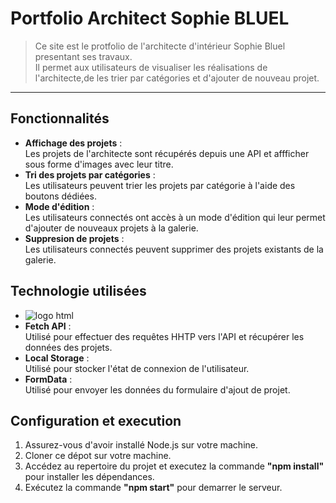 # Portfolio Architect Sophie BLUEL

> Ce site est le protfolio de l'architecte d'intérieur Sophie Bluel presentant ses travaux.  
Il permet aux utilisateurs de visualiser les réalisations de l'architecte,de les trier par catégories et d'ajouter de nouveau projet.


------------------

## Fonctionnalités

* __Affichage des projets__ :  
Les projets de l'architecte sont récupérés depuis une API et affficher sous forme d'images avec leur titre.
* __Tri des projets par catégories__ :  
Les utilisateurs peuvent trier les projets par catégorie à l'aide des boutons dédiées.
* __Mode d'édition__ :  
Les utilisateurs connectés ont accès à un mode d'édition qui leur permet d'ajouter de nouveaux projets à la galerie.
* __Suppresion de projets__ :  
Les utilisateurs connectés peuvent supprimer des projets existants de la galerie.

## Technologie utilisées

* ![logo html](https://www.google.com/url?sa=i&url=https%3A%2F%2Fwww.imedias.pro%2Fcours-en-ligne%2Fweb-internet%2Fpage-web-page-internet%2Flangage-programmation-web%2F&psig=AOvVaw1djgbsmM09RAS-WzLxkPS4&ust=1686662185470000&source=images&cd=vfe&ved=0CBEQjRxqFwoTCIiRorXovf8CFQAAAAAdAAAAABAE)
* __Fetch API__ :  
Utilisé pour effectuer des requêtes HHTP vers l'API et récupérer les données des projets.
* __Local Storage__ :  
Utilisé pour stocker l'état de connexion de l'utilisateur.
* __FormData__ :  
Utilisé pour envoyer les données du formulaire d'ajout de projet.  

## Configuration et execution  
1. Assurez-vous d'avoir installé Node.js sur votre machine.  
2. Cloner ce dépot sur votre machine.
3. Accédez au repertoire du projet et executez la commande __"npm install"__ pour installer les dépendances.
4. Exécutez la commande __"npm start"__ pour demarrer le serveur.



